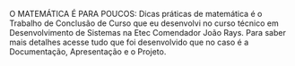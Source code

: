 O MATEMÁTICA É PARA POUCOS: Dicas práticas de matemática é o Trabalho de Conclusão de Curso que eu desenvolvi no curso técnico em Desenvolvimento de Sistemas na Etec Comendador João Rays. Para saber mais detalhes acesse tudo que foi desenvolvido que no caso é a Documentação, Apresentação e o Projeto.
